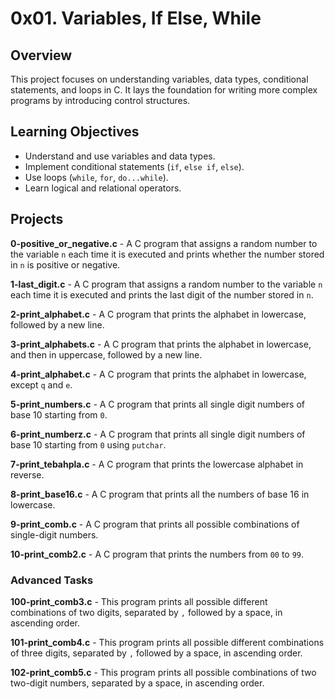 # 0x01. Variables, If Else, While

## Overview

This project focuses on understanding variables, data types, conditional statements, and loops in C. It lays the foundation for
writing more complex programs by introducing control structures.

## Learning Objectives

- Understand and use variables and data types.
- Implement conditional statements (`if`, `else if`, `else`).
- Use loops (`while`, `for`, `do...while`).
- Learn logical and relational operators.

## Projects

**0-positive_or_negative.c** - A C program that assigns a random number to the variable `n` each time it is executed and prints whether the number stored in `n` is positive or negative.

**1-last_digit.c** - A C program that assigns a random number to the variable `n` each time it is executed and prints the last digit of the number stored in `n`.

**2-print_alphabet.c** - A C program that prints the alphabet in lowercase, followed by a new line.

**3-print_alphabets.c** - A C program that prints the alphabet in lowercase, and then in uppercase, followed by a new line.

**4-print_alphabet.c** - A C program that prints the alphabet in lowercase, except `q` and `e`.

**5-print_numbers.c** - A C program that prints all single digit numbers of base 10 starting from `0`.

**6-print_numberz.c** - A C program that prints all single digit numbers of base 10 starting from `0` using `putchar`.

**7-print_tebahpla.c** - A C program that prints the lowercase alphabet in reverse.

**8-print_base16.c** - A C program that prints all the numbers of base 16 in lowercase.

**9-print_comb.c** - A C program that prints all possible combinations of single-digit numbers.

**10-print_comb2.c** - A C program that prints the numbers from `00` to `99`.

### Advanced Tasks

**100-print_comb3.c** - This program prints all possible different combinations of two digits, separated by `,` followed by a space, in ascending order.

**101-print_comb4.c** - This program prints all possible different combinations of three digits, separated by `,` followed by a space, in ascending order.

**102-print_comb5.c** - This program prints all possible combinations of two two-digit numbers, separated by a space, in ascending order.


